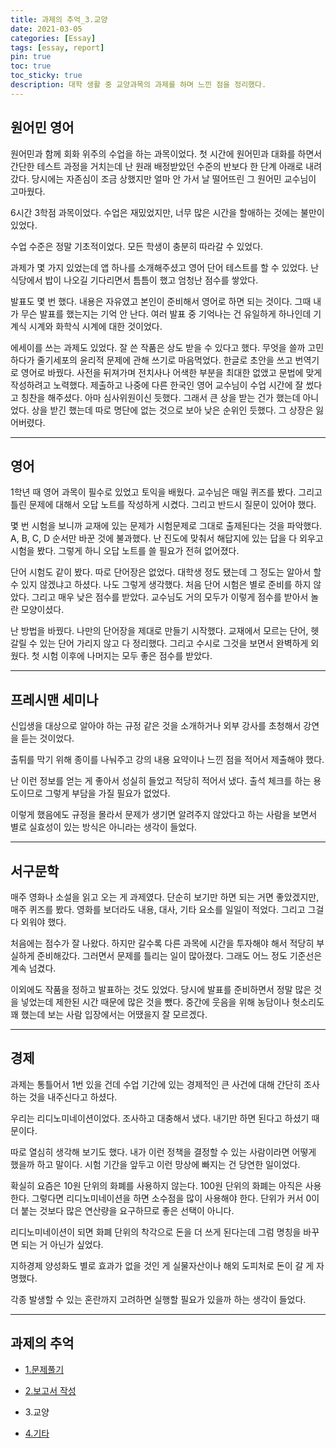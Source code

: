 ```yaml
---
title: 과제의 추억_3.교양
date: 2021-03-05
categories: [Essay]
tags: [essay, report]
pin: true
toc: true
toc_sticky: true
description: 대학 생활 중 교양과목의 과제를 하며 느낀 점을 정리했다.
---
```


## __원어민 영어__

원어민과 함께 회화 위주의 수업을 하는 과목이었다. 첫 시간에 원어민과 대화를 하면서 간단한 테스트 과정을 거치는데 난 원래 배정받았던 수준의 반보다 한 단계 아래로 내려갔다. 당시에는 자존심이 조금 상했지만 얼마 안 가서 날 떨어뜨린 그 원어민 교수님이 고마웠다.

6시간 3학점 과목이었다. 수업은 재밌었지만, 너무 많은 시간을 할애하는 것에는 불만이 있었다.

수업 수준은 정말 기초적이었다. 모든 학생이 충분히 따라갈 수 있었다.

과제가 몇 가지 있었는데 앱 하나를 소개해주셨고 영어 단어 테스트를 할 수 있었다. 난 식당에서 밥이 나오길 기다리면서 틈틈이 했고 엄청난 점수를 쌓았다.

발표도 몇 번 했다. 내용은 자유였고 본인이 준비해서 영어로 하면 되는 것이다. 그때 내가 무슨 발표를 했는지는 기억 안 난다. 여러 발표 중 기억나는 건 유일하게 하나인데 기계식 시계와 화학식 시계에 대한 것이었다.

에세이를 쓰는 과제도 있었다. 잘 쓴 작품은 상도 받을 수 있다고 했다. 무엇을 쓸까 고민하다가 줄기세포의 윤리적 문제에 관해 쓰기로 마음먹었다. 한글로 초안을 쓰고 번역기로 영어로 바꿨다. 사전을 뒤져가며 전치사나 어색한 부분을 최대한 없앴고 문법에 맞게 작성하려고 노력했다. 제출하고 나중에 다른 한국인 영어 교수님이 수업 시간에 잘 썼다고 칭찬을 해주셨다. 아마 심사위원이신 듯했다. 그래서 큰 상을 받는 건가 했는데 아니었다. 상을 받긴 했는데 따로 명단에 없는 것으로 보아 낮은 순위인 듯했다. 그 상장은 잃어버렸다.

***

## __영어__

1학년 때 영어 과목이 필수로 있었고 토익을 배웠다. 교수님은 매일 퀴즈를 봤다. 그리고 틀린 문제에 대해서 오답 노트를 작성하게 시켰다. 그리고 반드시 질문이 있어야 했다.

몇 번 시험을 보니까 교재에 있는 문제가 시험문제로 그대로 출제된다는 것을 파악했다. A, B, C, D 순서만 바꾼 것에 불과했다. 난 진도에 맞춰서 해답지에 있는 답을 다 외우고 시험을 봤다. 그렇게 하니 오답 노트를 쓸 필요가 전혀 없어졌다.

단어 시험도 같이 봤다. 따로 단어장은 없었다. 대학생 정도 됐는데 그 정도는 알아서 할 수 있지 않겠냐고 하셨다. 나도 그렇게 생각했다. 처음 단어 시험은 별로 준비를 하지 않았다. 그리고 매우 낮은 점수를 받았다. 교수님도 거의 모두가 이렇게 점수를 받아서 놀란 모양이셨다.

난 방법을 바꿨다. 나만의 단어장을 제대로 만들기 시작했다. 교재에서 모르는 단어, 헷갈릴 수 있는 단어 가리지 않고 다 정리했다. 그리고 수시로 그것을 보면서 완벽하게 외웠다. 첫 시험 이후에 나머지는 모두 좋은 점수를 받았다.

***

## __프레시맨 세미나__

신입생을 대상으로 알아야 하는 규정 같은 것을 소개하거나 외부 강사를 초청해서 강연을 듣는 것이었다.

출튀를 막기 위해 종이를 나눠주고 강의 내용 요약이나 느낀 점을 적어서 제출해야 했다.

난 이런 정보를 얻는 게 좋아서 성실히 들었고 적당히 적어서 냈다. 출석 체크를 하는 용도이므로 그렇게 부담을 가질 필요가 없었다.

이렇게 했음에도 규정을 몰라서 문제가 생기면 알려주지 않았다고 하는 사람을 보면서 별로 실효성이 있는 방식은 아니라는 생각이 들었다.

***

## __서구문학__

매주 영화나 소설을 읽고 오는 게 과제였다. 단순히 보기만 하면 되는 거면 좋았겠지만, 매주 퀴즈를 봤다. 영화를 보더라도 내용, 대사, 기타 요소를 일일이 적었다. 그리고 그걸 다 외워야 했다.

처음에는 점수가 잘 나왔다. 하지만 갈수록 다른 과목에 시간을 투자해야 해서 적당히 부실하게 준비해갔다. 그러면서 문제를 틀리는 일이 많아졌다. 그래도 어느 정도 기준선은 계속 넘겼다.

이외에도 작품을 정하고 발표하는 것도 있었다. 당시에 발표를 준비하면서 정말 많은 것을 넣었는데 제한된 시간 때문에 많은 것을 뺐다. 중간에 웃음을 위해 농담이나 헛소리도 꽤 했는데 보는 사람 입장에서는 어땠을지 잘 모르겠다.

***

## __경제__

과제는 통틀어서 1번 있을 건데 수업 기간에 있는 경제적인 큰 사건에 대해 간단히 조사하는 것을 내주신다고 하셨다.

우리는 리디노미네이션이었다. 조사하고 대충해서 냈다. 내기만 하면 된다고 하셨기 때문이다.

따로 열심히 생각해 보기도 했다. 내가 이런 정책을 결정할 수 있는 사람이라면 어떻게 했을까 하고 말이다. 시험 기간을 앞두고 이런 망상에 빠지는 건 당연한 일이었다.

확실히 요즘은 10원 단위의 화폐를 사용하지 않는다. 100원 단위의 화폐는 아직은 사용한다. 그렇다면 리디노미네이션을 하면 소수점을 많이 사용해야 한다. 단위가 커서 0이 더 붙는 것보다 많은 연산량을 요구하므로 좋은 선택이 아니다.

리디노미네이션이 되면 화폐 단위의 착각으로 돈을 더 쓰게 된다는데 그럼 명칭을 바꾸면 되는 거 아닌가 싶었다.

지하경제 양성화도 별로 효과가 없을 것인 게 실물자산이나 해외 도피처로 돈이 갈 게 자명했다.

각종 발생할 수 있는 혼란까지 고려하면 실행할 필요가 있을까 하는 생각이 들었다.

***

## __과제의 추억__

- [1.문제풀기](https://chalgx.github.io/essay/MemoriesofReport1/)

- [2.보고서 작성](https://chalgx.github.io/essay/MemoriesofReport2/)

- 3.교양

- [4.기타](https://chalgx.github.io/essay/MemoriesofReport4/)
